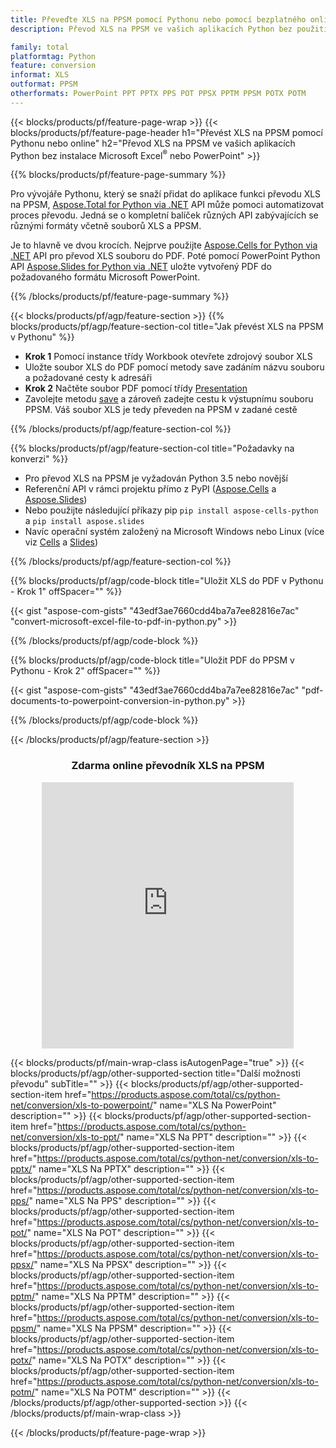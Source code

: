 ```yaml
---
title: Převeďte XLS na PPSM pomocí Pythonu nebo pomocí bezplatného online převodníku
description: Převod XLS na PPSM ve vašich aplikacích Python bez použití Microsoft Office nebo online. Před integrací kódu rychle otestujte bezplatný online převodník CSV na POT. 

family: total
platformtag: Python
feature: conversion
informat: XLS
outformat: PPSM
otherformats: PowerPoint PPT PPTX PPS POT PPSX PPTM PPSM POTX POTM
---
```

{{< blocks/products/pf/feature-page-wrap >}}
{{< blocks/products/pf/feature-page-header h1="Převést XLS na PPSM pomocí Pythonu nebo online" h2="Převod XLS na PPSM ve vašich aplikacích Python bez instalace Microsoft Excel<sup>&reg;</sup> nebo PowerPoint" >}}

{{% blocks/products/pf/feature-page-summary %}}

Pro vývojáře Pythonu, který se snaží přidat do aplikace funkci převodu XLS na PPSM, [Aspose.Total for Python via .NET](https://products.aspose.com/total/python-net/) API může pomoci automatizovat proces převodu. Jedná se o kompletní balíček různých API zabývajících se různými formáty včetně souborů XLS a PPSM.

Je to hlavně ve dvou krocích. Nejprve použijte [Aspose.Cells for Python via .NET](https://products.aspose.com/cells/python-net/) API pro převod XLS souboru do PDF. Poté pomocí PowerPoint Python API [Aspose.Slides for Python via .NET](https://products.aspose.com/slides/python-net/) uložte vytvořený PDF do požadovaného formátu Microsoft PowerPoint. 

{{% /blocks/products/pf/feature-page-summary %}}

{{< blocks/products/pf/agp/feature-section >}}
{{% blocks/products/pf/agp/feature-section-col title="Jak převést XLS na PPSM v Pythonu" %}}
- **Krok 1** Pomocí instance třídy Workbook otevřete zdrojový soubor XLS 
- Uložte soubor XLS do PDF pomocí metody save zadáním názvu souboru a požadované cesty k adresáři
-  **Krok 2** Načtěte soubor PDF pomocí třídy [Presentation](https://reference.aspose.com/slides/python-net/aspose.slides/presentation/)
-  Zavolejte metodu [save](https://reference.aspose.com/slides/python-net/aspose.slides/presentation/) a zároveň zadejte cestu k výstupnímu souboru PPSM. Váš soubor XLS je tedy převeden na PPSM v zadané cestě

{{% /blocks/products/pf/agp/feature-section-col %}}

{{% blocks/products/pf/agp/feature-section-col title="Požadavky na konverzi" %}}

- Pro převod XLS na PPSM je vyžadován Python 3.5 nebo novější
- Referenční API v rámci projektu přímo z PyPI ([Aspose.Cells](https://pypi.org/project/aspose-cells-python/) a [Aspose.Slides](https://pypi.org/project/Aspose.Slides/))
-  Nebo použijte následující příkazy pip ```pip install aspose-cells-python``` a ```pip install aspose.slides```
-  Navíc operační systém založený na Microsoft Windows nebo Linux (více viz [Cells](https://docs.aspose.com/cells/python-net/getting-started/#installation) a [Slides](https://docs.aspose.com/slides/python-net/system-requirements/))
 

{{% /blocks/products/pf/agp/feature-section-col %}}

{{% blocks/products/pf/agp/code-block title="Uložit XLS do PDF v Pythonu - Krok 1" offSpacer="" %}}

{{< gist "aspose-com-gists" "43edf3ae7660cdd4ba7a7ee82816e7ac" "convert-microsoft-excel-file-to-pdf-in-python.py" >}}

{{% /blocks/products/pf/agp/code-block %}}

{{% blocks/products/pf/agp/code-block title="Uložit PDF do PPSM v Pythonu - Krok 2" offSpacer="" %}}

{{< gist "aspose-com-gists" "43edf3ae7660cdd4ba7a7ee82816e7ac" "pdf-documents-to-powerpoint-conversion-in-python.py" >}}

{{% /blocks/products/pf/agp/code-block %}}

{{< /blocks/products/pf/agp/feature-section >}}
<div class="container-fluid agp-content bg-white aboutfile box-1 vh100 section nopbtm">
<div class=container>
<div class=row>
<div class="demobox tc col-md-12 padding-0" align="center">

<h3>Zdarma online převodník XLS na PPSM</h3>

<iframe style="border: none; height: 426px;" scrolling="no" src="https://total-conversion-app-65z5r2lp.qa.k8s.dynabic.com/?to=ppsm&from=xls" id="child-iframe" width="80%"></iframe>

</div></div>
</div></div>

{{< blocks/products/pf/main-wrap-class isAutogenPage="true" >}}
{{< blocks/products/pf/agp/other-supported-section title="Další možnosti převodu" subTitle="" >}}
{{< blocks/products/pf/agp/other-supported-section-item href="https://products.aspose.com/total/cs/python-net/conversion/xls-to-powerpoint/" name="XLS Na PowerPoint" description="" >}}
{{< blocks/products/pf/agp/other-supported-section-item href="https://products.aspose.com/total/cs/python-net/conversion/xls-to-ppt/" name="XLS Na PPT" description="" >}}
{{< blocks/products/pf/agp/other-supported-section-item href="https://products.aspose.com/total/cs/python-net/conversion/xls-to-pptx/" name="XLS Na PPTX" description="" >}}
{{< blocks/products/pf/agp/other-supported-section-item href="https://products.aspose.com/total/cs/python-net/conversion/xls-to-pps/" name="XLS Na PPS" description="" >}}
{{< blocks/products/pf/agp/other-supported-section-item href="https://products.aspose.com/total/cs/python-net/conversion/xls-to-pot/" name="XLS Na POT" description="" >}}
{{< blocks/products/pf/agp/other-supported-section-item href="https://products.aspose.com/total/cs/python-net/conversion/xls-to-ppsx/" name="XLS Na PPSX" description="" >}}
{{< blocks/products/pf/agp/other-supported-section-item href="https://products.aspose.com/total/cs/python-net/conversion/xls-to-pptm/" name="XLS Na PPTM" description="" >}}
{{< blocks/products/pf/agp/other-supported-section-item href="https://products.aspose.com/total/cs/python-net/conversion/xls-to-ppsm/" name="XLS Na PPSM" description="" >}}
{{< blocks/products/pf/agp/other-supported-section-item href="https://products.aspose.com/total/cs/python-net/conversion/xls-to-potx/" name="XLS Na POTX" description="" >}}
{{< blocks/products/pf/agp/other-supported-section-item href="https://products.aspose.com/total/cs/python-net/conversion/xls-to-potm/" name="XLS Na POTM" description="" >}}
{{< /blocks/products/pf/agp/other-supported-section >}}
{{< /blocks/products/pf/main-wrap-class >}}

{{< /blocks/products/pf/feature-page-wrap >}}